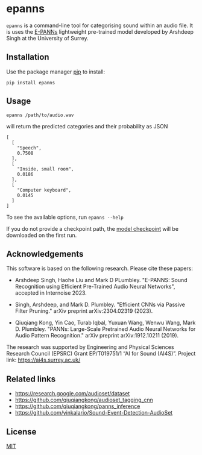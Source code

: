 # epanns

`epanns` is a command-line tool for categorising sound within an audio file. It is uses the [E-PANNs](https://github.com/Arshdeep-Singh-Boparai/E-PANNs) lightweight pre-trained model developed by Arshdeep Singh at the University of Surrey.

## Installation
Use the package manager [pip](https://pip.pypa.io/en/stable/) to install:
```
pip install epanns
```

## Usage
```
epanns /path/to/audio.wav
```
will return the predicted categories and their probability as JSON
```
[
  [
    "Speech",
    0.7508
  ],
  [
    "Inside, small room",
    0.0186
  ],
  [
    "Computer keyboard",
    0.0145
  ]
]
```

To see the available options, run `epanns --help`

If you do not provide a checkpoint path, the [model checkpoint](https://zenodo.org/records/7939403) will be downloaded on the first run.


## Acknowledgements

This software is based on the following research. Please cite these papers:

- Arshdeep Singh, Haohe Liu and Mark D PLumbley. "E-PANNS: Sound Recognition using Efficient Pre-Trained Audio Neural Networks", accepted in Internoise 2023.

- Singh, Arshdeep, and Mark D. Plumbley. "Efficient CNNs via Passive Filter Pruning." arXiv preprint arXiv:2304.02319 (2023). 

- Qiuqiang Kong, Yin Cao, Turab Iqbal, Yuxuan Wang, Wenwu Wang, Mark D. Plumbley. "PANNs: Large-Scale Pretrained Audio Neural Networks for Audio Pattern Recognition." arXiv preprint arXiv:1912.10211 (2019).

The research was supported by Engineering and Physical Sciences Research Council (EPSRC) Grant EP/T019751/1 “AI for Sound (AI4S)”. Project link:  https://ai4s.surrey.ac.uk/

## Related links

* https://research.google.com/audioset/dataset
* https://github.com/qiuqiangkong/audioset_tagging_cnn
* https://github.com/qiuqiangkong/panns_inference
* https://github.com/yinkalario/Sound-Event-Detection-AudioSet


## License

[MIT](https://choosealicense.com/licenses/mit/)